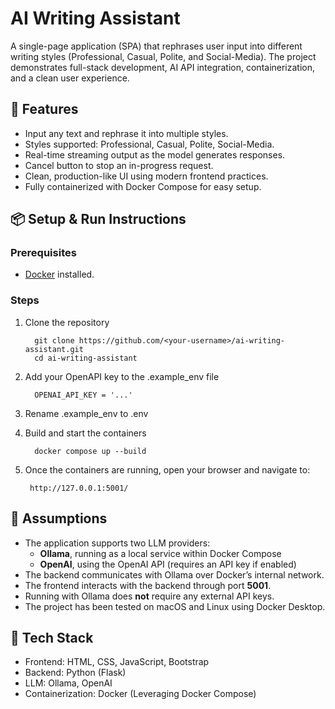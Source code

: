 # AI Writing Assistant
A single-page application (SPA) that rephrases user input into different writing styles (Professional, Casual, Polite, and Social-Media). The project demonstrates full-stack development, AI API integration, containerization, and a clean user experience.

## 🚀 Features
- Input any text and rephrase it into multiple styles.
- Styles supported: Professional, Casual, Polite, Social-Media.
- Real-time streaming output as the model generates responses.
- Cancel button to stop an in-progress request.
- Clean, production-like UI using modern frontend practices.
- Fully containerized with Docker Compose for easy setup.

## 📦 Setup & Run Instructions  
### Prerequisites
- [Docker](https://docs.docker.com/get-docker/) installed.

### Steps
1. Clone the repository
   
         git clone https://github.com/<your-username>/ai-writing-assistant.git
         cd ai-writing-assistant
2. Add your OpenAPI key to the .example_env file

         OPENAI_API_KEY = '...'
3. Rename .example_env to .env
4. Build and start the containers
   
         docker compose up --build
5. Once the containers are running, open your browser and navigate to:
   
        http://127.0.0.1:5001/

## 📝 Assumptions
- The application supports two LLM providers:
  - **Ollama**, running as a local service within Docker Compose  
  - **OpenAI**, using the OpenAI API (requires an API key if enabled)
- The backend communicates with Ollama over Docker’s internal network.
- The frontend interacts with the backend through port **5001**.
- Running with Ollama does **not** require any external API keys.
- The project has been tested on macOS and Linux using Docker Desktop.

## 🔧 Tech Stack
- Frontend: HTML, CSS, JavaScript, Bootstrap
- Backend: Python (Flask)
- LLM: Ollama, OpenAI
- Containerization: Docker (Leveraging Docker Compose)
